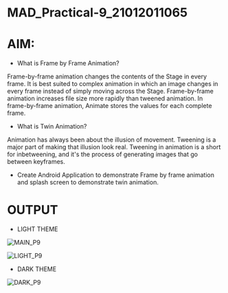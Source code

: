 # MAD_Practical-9_21012011065

# AIM: 
* What is Frame by Frame Animation?
  
 Frame-by-frame animation changes the contents of the Stage in every frame. It is best suited to complex animation in which an image changes in every frame instead of simply moving across the Stage. Frame-by-frame animation increases file size more rapidly than tweened animation. In frame-by-frame animation, Animate stores the values for each complete frame.

* What is Twin Animation?
  
 Animation has always been about the illusion of movement. Tweening is a major part of making that illusion look real. Tweening in animation is a short for inbetweening, and it's the process of generating images that go between keyframes. 

* Create Android Application to demonstrate Frame by frame animation and splash screen to demonstrate twin animation.

# OUTPUT

* LIGHT THEME

![MAIN_P9](https://github.com/amipatel1708/MAD_Practical-9_21012011065/assets/139481113/dba6930a-87ed-46fa-9af2-2527036e91d0)

![LIGHT_P9](https://github.com/amipatel1708/MAD_Practical-9_21012011065/assets/139481113/47afea98-9398-4692-9638-aa5006c8f6cb)

* DARK THEME
  
![DARK_P9](https://github.com/amipatel1708/MAD_Practical-9_21012011065/assets/139481113/b51d57da-a382-4946-b22f-26bcb1e59be0)
